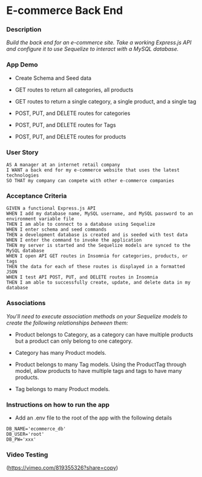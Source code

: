 # E-commerce Back End

### Description

*Build the back end for an e-commerce site. Take a working Express.js API and configure it to use Sequelize to interact with a MySQL database.*


### App Demo

- Create Schema and Seed data

- GET routes to return all categories, all products

- GET routes to return a single category, a single product, and a single tag

- POST, PUT, and DELETE routes for categories

- POST, PUT, and DELETE routes for Tags

- POST, PUT, and DELETE routes for products


### User Story

```text
AS A manager at an internet retail company
I WANT a back end for my e-commerce website that uses the latest technologies
SO THAT my company can compete with other e-commerce companies
```

### Acceptance Criteria

```text
GIVEN a functional Express.js API
WHEN I add my database name, MySQL username, and MySQL password to an environment variable file
THEN I am able to connect to a database using Sequelize
WHEN I enter schema and seed commands
THEN a development database is created and is seeded with test data
WHEN I enter the command to invoke the application
THEN my server is started and the Sequelize models are synced to the MySQL database
WHEN I open API GET routes in Insomnia for categories, products, or tags
THEN the data for each of these routes is displayed in a formatted JSON
WHEN I test API POST, PUT, and DELETE routes in Insomnia
THEN I am able to successfully create, update, and delete data in my database
```

### Associations

*You'll need to execute association methods on your Sequelize models to create the following relationships between them:*

- Product belongs to Category, as a category can have multiple products but a product can only belong to one category.

- Category has many Product models.

- Product belongs to many Tag models. Using the ProductTag through model, allow products to have multiple tags and tags to have many products.

- Tag belongs to many Product models.

### Instructions on how to run the app

- Add an .env file to the root of the app with the following details

```text
DB_NAME='ecommerce_db'
DB_USER='root'
DB_PW='xxx'
```

### Video Testing
(https://vimeo.com/819355326?share=copy) 
